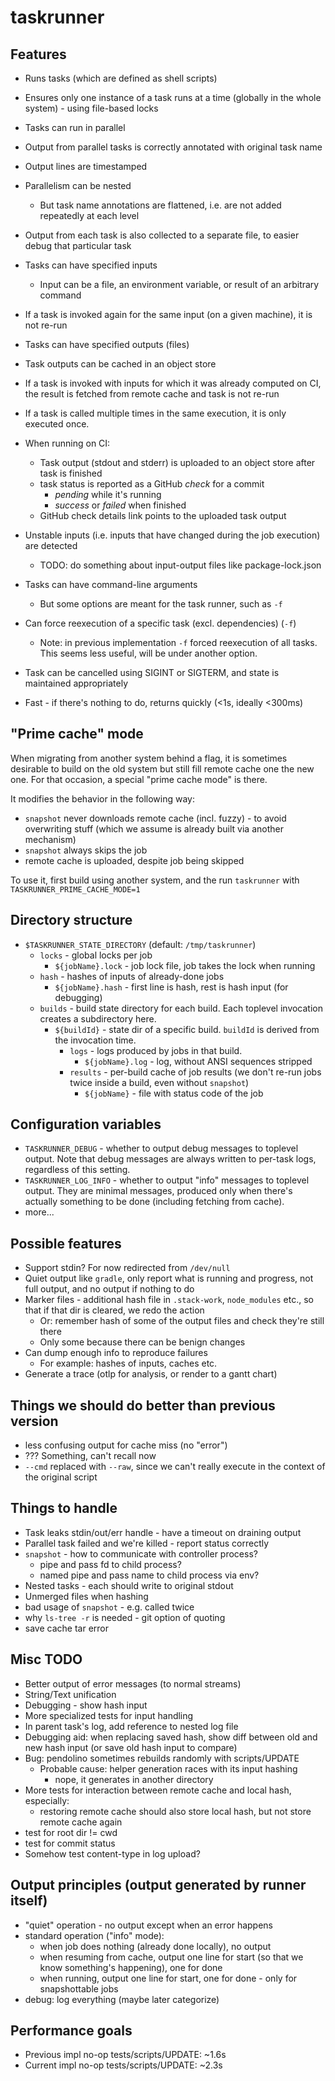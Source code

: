 # taskrunner

## Features

- Runs tasks (which are defined as shell scripts)
- Ensures only one instance of a task runs at a time (globally in the whole system) - using file-based locks
- Tasks can run in parallel
- Output from parallel tasks is correctly annotated with original task name
- Output lines are timestamped
- Parallelism can be nested
  - But task name annotations are flattened, i.e. are not added repeatedly at each level
- Output from each task is also collected to a separate file, to easier debug that particular task
- Tasks can have specified inputs
  - Input can be a file, an environment variable, or result of an arbitrary command
- If a task is invoked again for the same input (on a given machine), it is not re-run
- Tasks can have specified outputs (files)
- Task outputs can be cached in an object store
- If a task is invoked with inputs for which it was already computed on CI, the result is fetched from remote cache and task is not re-run
- If a task is called multiple times in the same execution, it is only executed once.
- When running on CI:
   - Task output (stdout and stderr) is uploaded to an object store after task is finished
   - task status is reported as a GitHub _check_ for a commit
     - _pending_ while it's running
     - _success_ or _failed_ when finished
   - GitHub check details link points to the uploaded task output

- Unstable inputs (i.e. inputs that have changed during the job execution) are detected
  - TODO: do something about input-output files like package-lock.json

- Tasks can have command-line arguments
  - But some options are meant for the task runner, such as `-f`

- Can force reexecution of a specific task (excl. dependencies) (`-f`)
  - Note: in previous implementation `-f` forced reexecution of all tasks. This seems less useful, will be under another option.

- Task can be cancelled using SIGINT or SIGTERM, and state is maintained appropriately

- Fast - if there's nothing to do, returns quickly (<1s, ideally <300ms)

## "Prime cache" mode

When migrating from another system behind a flag, it is sometimes desirable to build on the old system but still fill remote cache one the new one. For that occasion, a special "prime cache mode" is there.

It modifies the behavior in the following way:
- `snapshot` never downloads remote cache (incl. fuzzy) - to avoid overwriting stuff (which we assume is already built via another mechanism)
- `snapshot` always skips the job
- remote cache is uploaded, despite job being skipped

To use it, first build using another system, and the run `taskrunner` with `TASKRUNNER_PRIME_CACHE_MODE=1`

## Directory structure

- `$TASKRUNNER_STATE_DIRECTORY` (default: `/tmp/taskrunner`)
  - `locks` - global locks per job
    - `${jobName}.lock` - job lock file, job takes the lock when running
  - `hash` - hashes of inputs of already-done jobs
    - `${jobName}.hash` - first line is hash, rest is hash input (for debugging)
  - `builds` - build state directory for each build. Each toplevel invocation creates a subdirectory here.
    - `${buildId}` - state dir of a specific build. `buildId` is derived from the invocation time.
      - `logs` - logs produced by jobs in that build.
        - `${jobName}.log` - log, without ANSI sequences stripped
      - `results` - per-build cache of job results (we don't re-run jobs twice inside a build, even without `snapshot`)
        - `${jobName}` - file with status code of the job

## Configuration variables

- `TASKRUNNER_DEBUG` - whether to output debug messages to toplevel output. Note that debug messages are always written to per-task logs, regardless of this setting.
- `TASKRUNNER_LOG_INFO` - whether to output "info" messages to toplevel output. They are minimal messages, produced only when there's actually something to be done (including fetching from cache).
- more...

## Possible features

- Support stdin? For now redirected from `/dev/null`
- Quiet output like `gradle`, only report what is running and progress, not full output, and no output if nothing to do
- Marker files - additional hash file in `.stack-work`, `node_modules` etc., so that if that dir is cleared, we redo the action
  - Or: remember hash of some of the output files and check they're still there
  - Only some because there can be benign changes
- Can dump enough info to reproduce failures
  - For example: hashes of inputs, caches etc.
- Generate a trace (otlp for analysis, or render to a gantt chart)

## Things we should do better than previous version

- less confusing output for cache miss (no "error")
- ??? Something, can't recall now
- `--cmd` replaced with `--raw`, since we can't really execute in the context of the original script

## Things to handle

- Task leaks stdin/out/err handle - have a timeout on draining output
- Parallel task failed and we're killed - report status correctly
- `snapshot` - how to communicate with controller process?
  - pipe and pass fd to child process?
  - named pipe and pass name to child process via env?
- Nested tasks - each should write to original stdout
- Unmerged files when hashing
- bad usage of `snapshot` - e.g. called twice
- why `ls-tree -r` is needed - git option of quoting
- save cache tar error

## Misc TODO

- Better output of error messages (to normal streams)
- String/Text unification
- Debugging - show hash input
- More specialized tests for input handling
- In parent task's log, add reference to nested log file
- Debugging aid: when replacing saved hash, show diff between old and new hash input (or save old hash input to compare)
- Bug: pendolino sometimes rebuilds randomly with scripts/UPDATE
  - Probable cause: helper generation races with its input hashing
    - nope, it generates in another directory
- More tests for interaction between remote cache and local hash, especially:
  - restoring remote cache should also store local hash, but not store remote cache again
- test for root dir != cwd
- test for commit status
- Somehow test content-type in log upload?

## Output principles (output generated by runner itself)

- "quiet" operation - no output except when an error happens
- standard operation ("info" mode):
  - when job does nothing (already done locally), no output
  - when resuming from cache, output one line for start (so that we know something's happening), one for done
  - when running, output one line for start, one for done - only for snapshottable jobs
- debug: log everything (maybe later categorize)

## Performance goals

- Previous impl no-op tests/scripts/UPDATE: ~1.6s
- Current impl no-op tests/scripts/UPDATE: ~2.3s
